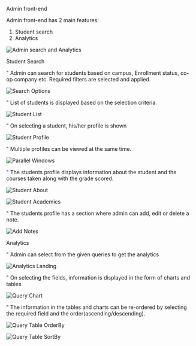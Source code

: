 Admin front-end

Admin front-end has 2 main features:
1.	Student search
2.	Analytics

![Admin search and Analytics](./readmeImages/landing_page.png)

Student Search

"	Admin can search for students based on campus, Enrollment status, co-op company etc. Required filters are selected and applied.

![Search Options](./readmeImages/search_options.png)

"	List of students is displayed based on the selection criteria.

![ Student List](./readmeImages/student_list.png)

"	On selecting a student, his/her profile is shown

![ Student Profile](./readmeImages/student_profile.png)

"	Multiple profiles can be viewed at the same time.

![Parallel Windows](./readmeImages/parallel_windows.png)

"	The students profile displays information about the student and the courses taken along with the grade scored.

![ Student About](./readmeImages/student_profile_about.png)

![ Student Academics](./readmeImages/student_profile_academics.png)

"	The students profile has a section where admin can add, edit or delete a note.

![Add Notes](./readmeImages/add_notes.png)

Analytics

"	Admin can select from the given queries to get the analytics

![ Analytics Landing](./readmeImages/Analytics_landing.png)

"	On selecting the fields, information is displayed in the form of charts and tables

![ Query Chart](./readmeImages/query_chart.png)

"	The information in the tables and charts can be re-ordered by selecting the  required field and the order(ascending/descending).

![ Query Table OrderBy](./readmeImages/query_table_orderBy.png)

![Query Table SortBy](./readmeImages/query_table_sortBy.png)
